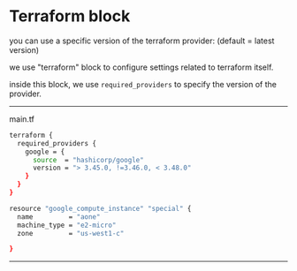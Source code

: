 
# Terraform block

you can use a specific version of the terraform provider: (default = latest version)

we use "terraform" block to configure settings related to terraform itself.

inside this block, we use `required_providers` to specify the version of the provider.



__________________________________________________________________________________________




main.tf

```bash
terraform {
  required_providers {
    google = {
      source  = "hashicorp/google"
      version = "> 3.45.0, !=3.46.0, < 3.48.0"
    }
  }
}

resource "google_compute_instance" "special" {
  name         = "aone"
  machine_type = "e2-micro"
  zone         = "us-west1-c"

}
```







__________________________________________________________________________________________
